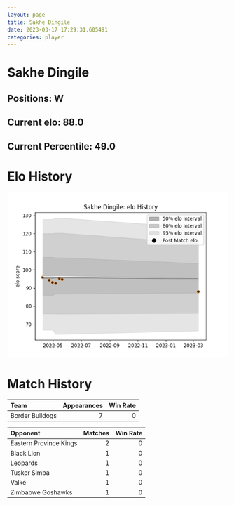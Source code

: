 ```yaml
---  
layout: page  
title: Sakhe Dingile  
date: 2023-03-17 17:29:31.605491  
categories: player  
---
```

# Sakhe Dingile

## Positions: W

## Current elo: 88.0

## Current Percentile: 49.0

# Elo History


![elo history](history_SakheDingile.png)
# Match History


| Team            |   Appearances |   Win Rate |
|:----------------|--------------:|-----------:|
| Border Bulldogs |             7 |          0 |

| Opponent               |   Matches |   Win Rate |
|:-----------------------|----------:|-----------:|
| Eastern Province Kings |         2 |          0 |
| Black Lion             |         1 |          0 |
| Leopards               |         1 |          0 |
| Tusker Simba           |         1 |          0 |
| Valke                  |         1 |          0 |
| Zimbabwe Goshawks      |         1 |          0 |